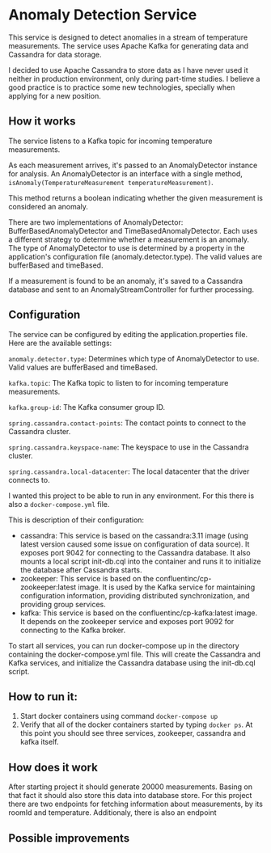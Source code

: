 # Anomaly Detection Service
This service is designed to detect anomalies in a stream of temperature measurements. The service uses Apache Kafka for generating data and Cassandra for data storage.

I decided to use Apache Cassandra to store data as I have never used it neither in production environment, only during part-time studies. I believe a good practice is to practice some new technologies, specially when applying for a new position.

## How it works
The service listens to a Kafka topic for incoming temperature measurements.

As each measurement arrives, it's passed to an AnomalyDetector instance for analysis.
An AnomalyDetector is an interface with a single method, `isAnomaly(TemperatureMeasurement temperatureMeasurement)`. 

This method returns a boolean indicating whether the given measurement is considered an anomaly.

There are two implementations of AnomalyDetector: BufferBasedAnomalyDetector and TimeBasedAnomalyDetector. Each uses a different strategy to determine whether a measurement is an anomaly.
The type of AnomalyDetector to use is determined by a property in the application's configuration file (anomaly.detector.type). The valid values are bufferBased and timeBased.

If a measurement is found to be an anomaly, it's saved to a Cassandra database and sent to an AnomalyStreamController for further processing.
## Configuration
The service can be configured by editing the application.properties file. Here are the available settings:

`anomaly.detector.type`: Determines which type of AnomalyDetector to use. Valid values are bufferBased and timeBased.

`kafka.topic`: The Kafka topic to listen to for incoming temperature measurements.

`kafka.group-id`: The Kafka consumer group ID.

`spring.cassandra.contact-points`: The contact points to connect to the Cassandra cluster.

`spring.cassandra.keyspace-name`: The keyspace to use in the Cassandra cluster.

`spring.cassandra.local-datacenter`: The local datacenter that the driver connects to.

I wanted this project to be able to run in any environment. For this there is also a `docker-compose.yml` file.

This is description of their configuration:

* cassandra: This service is based on the cassandra:3.11 image (using latest version caused some issue on configuration of data source). It exposes port 9042 for connecting to the Cassandra database. It also mounts a local script init-db.cql into the container and runs it to initialize the database after Cassandra starts.
* zookeeper: This service is based on the confluentinc/cp-zookeeper:latest image. It is used by the Kafka service for maintaining configuration information, providing distributed synchronization, and providing group services.
* kafka: This service is based on the confluentinc/cp-kafka:latest image. It depends on the zookeeper service and exposes port 9092 for connecting to the Kafka broker.


To start all services, you can run docker-compose up in the directory containing the docker-compose.yml file. This will create the Cassandra and Kafka services, and initialize the Cassandra database using the init-db.cql script.



## How to run it:

1. Start docker containers using command `docker-compose up`
2. Verify that all of the docker containers started by typing `docker ps`. At this point you should see three services, zookeeper, cassandra and kafka itself.


## How does it work

After starting project it should generate 20000 measurements. Basing on that fact it should also store this data into database store.
For this project there are two endpoints for fetching information about measurements, by its roomId and temperature. Additionaly, there is also an endpoint 

## Possible improvements

